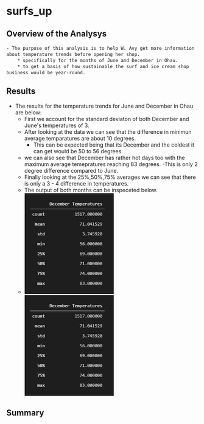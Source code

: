 # surfs_up

## Overview of the Analysys 
	- The purpose of this analysis is to help W. Avy get more information about temperature trends before opening her shop. 
		* specifically for the months of June and December in Ohau.
		* to get a basis of how sustainable the surf and ice cream shop business would be year-round.

## Results
 - The results for the temperature trends for June and December in Ohau are below:
	* First we account for the standard deviaton of both December and June's temperatures of 3.
	* After looking at the data we can see that the difference in minimun average temparatures are about 10 degrees.
		- This can be expected being that its December and the coldest it can get would be 50 to 56 degrees.
	* we can also see that December has rather hot days too with the maximum average temepratures reaching 83 degrees.
		-This is only 2 degree difference compared to June.
	* Finally looking at the 25%,50%,75% averages we can see that there is only a 3 - 4 difference in temperatures.
	* The output of both months can be inspeceted below.
	* <img src="Resources/December_Temperatures.PNG">   ![June_Temperatures.PNG](Resources/December_Temperatures.PNG)
	
## Summary
